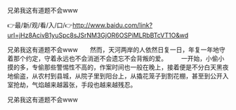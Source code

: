 兄弟我这有道题不会www

👉最/新/观/看/入/口/👉http://www.baidu.com/link?url=jHz8AcivB1yuSpc8sJSrNM3GjOR6OSPiMLRbBTcVT1O&wd

兄弟我这有道题不会www　　然而，天河两岸的人依然日复一日，年复一年地守着那个约定，守着永远也不会消逝不会遗忘不会背叛的爱。
　　一开始，小偷小摸的多，专偷那些警惕性不高的，作案时间也一般在晚上，接着便是不分白天黑夜地偷盗，从农村到县城，从院子里到阳台上，从撬花笼子到割花棚，甚至到公开入室抢劫，气焰越来越嚣张，手段也越来越残忍。


兄弟我这有道题不会www

